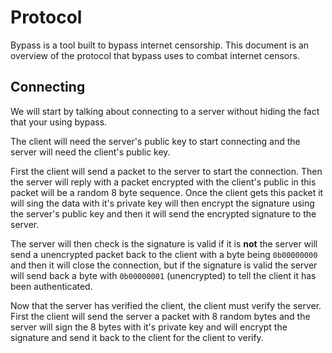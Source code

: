 # Protocol

Bypass is a tool built to bypass internet censorship. This document is an overview of the protocol that bypass uses to combat internet censors.

## Connecting

We will start by talking about connecting to a server without hiding the fact that your using bypass.

The client will need the server's public key to start connecting and the server will need the client's
public key.

First the client will send a packet to the server to start the connection.
Then the server will reply with a packet encrypted with the client's public in this packet will be a
random 8 byte sequence. Once the client gets this packet it will sing the data with it's private key will then encrypt the signature using the server's public key and then it will send the encrypted signature to the server.

The server will then check is the signature is valid if it is **not** the server will send a unencrypted packet back to the client with a byte being `0b00000000` and then it will close the connection, but if the
signature is valid the server will send back a byte with `0b00000001` (unencrypted) to tell the client it has been authenticated.

Now that the server has verified the client, the client must verify the server. First the client will send
the server a packet with 8 random bytes and the server will sign the 8 bytes with it's private key and
will encrypt the signature and send it back to the client for the client to verify.
